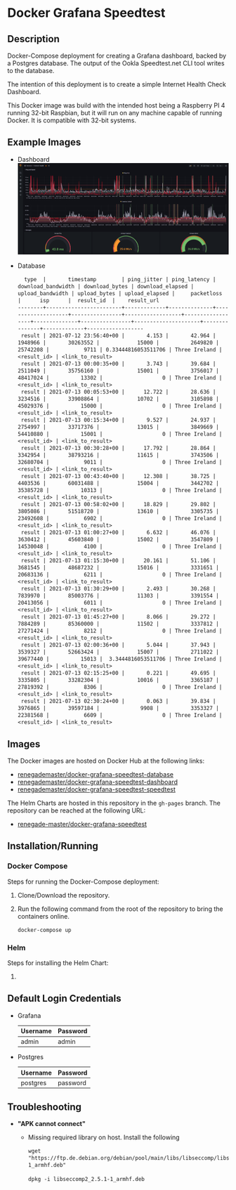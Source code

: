 # Docker Grafana Speedtest

## Description

Docker-Compose deployment for creating a Grafana dashboard, backed by a Postgres database. The output of the Ookla
Speedtest.net CLI tool writes to the database.

The intention of this deployment is to create a simple Internet Health Check Dashboard.

This Docker image was build with the intended host being a Raspberry PI 4 running 32-bit Raspbian, but it will run 
on any machine capable of running Docker. It is compatible with 32-bit systems.

## Example Images

- Dashboard
  ![](./img/InternetHealthCheck%20-%20Grafana.png "Dashboard Example 1")

- Database

  ```
    type  |       timestamp        | ping_jitter | ping_latency | download_bandwidth | download_bytes | download_elapsed | upload_bandwidth | upload_bytes | upload_elapsed |     packetloss      |      isp      |  result_id  |    result_url
  --------+------------------------+-------------+--------------+--------------------+----------------+------------------+------------------+--------------+----------------+---------------------+---------------+-------------+------------------
   result | 2021-07-12 23:56:40+00 |       4.153 |       42.964 |            1948966 |       30263552 |            15000 |          2649820 |     25742208 |           9711 | 0.33444816053511706 | Three Ireland | <result_id> | <link_to_result>
   result | 2021-07-13 00:00:35+00 |       3.743 |       39.684 |            2511049 |       35756160 |            15001 |          3756017 |     48417024 |          13302 |                   0 | Three Ireland | <result_id> | <link_to_result>
   result | 2021-07-13 00:05:53+00 |      12.722 |       28.636 |            3234516 |       33908864 |            10702 |          3105898 |     45029376 |          15000 |                   0 | Three Ireland | <result_id> | <link_to_result>
   result | 2021-07-13 00:15:34+00 |       9.527 |       24.937 |            2754997 |       33717376 |            13015 |          3849669 |     54410880 |          15001 |                   0 | Three Ireland | <result_id> | <link_to_result>
   result | 2021-07-13 00:30:28+00 |      17.792 |       28.864 |            3342954 |       38793216 |            11615 |          3743506 |     32680704 |           9011 |                   0 | Three Ireland | <result_id> | <link_to_result>
   result | 2021-07-13 00:43:40+00 |      12.308 |       38.725 |            4403536 |       60031488 |            15004 |          3442702 |     35385728 |          10313 |                   0 | Three Ireland | <result_id> | <link_to_result>
   result | 2021-07-13 00:58:02+00 |      18.829 |       29.802 |            3805086 |       51518720 |            13610 |          3305735 |     23492608 |           6902 |                   0 | Three Ireland | <result_id> | <link_to_result>
   result | 2021-07-13 01:00:27+00 |       6.632 |       46.076 |            3630412 |       45603840 |            15002 |          3547809 |     14530048 |           4100 |                   0 | Three Ireland | <result_id> | <link_to_result>
   result | 2021-07-13 01:15:30+00 |      20.161 |       51.106 |            3681545 |       48687232 |            15016 |          3331651 |     20683136 |           6211 |                   0 | Three Ireland | <result_id> | <link_to_result>
   result | 2021-07-13 01:30:29+00 |       2.493 |       30.268 |            7839970 |       85003776 |            11303 |          3391554 |     20413056 |           6011 |                   0 | Three Ireland | <result_id> | <link_to_result>
   result | 2021-07-13 01:45:27+00 |       8.066 |       29.272 |            7884289 |       85360000 |            11502 |          3337812 |     27271424 |           8212 |                   0 | Three Ireland | <result_id> | <link_to_result>
   result | 2021-07-13 02:00:36+00 |       5.044 |       37.943 |            3539327 |       52663424 |            15007 |          2711022 |     39677440 |          15013 |  3.3444816053511706 | Three Ireland | <result_id> | <link_to_result>
   result | 2021-07-13 02:15:25+00 |       0.221 |       49.695 |            3335805 |       33282304 |            10016 |          3365187 |     27819392 |           8306 |                   0 | Three Ireland | <result_id> | <link_to_result>
   result | 2021-07-13 02:30:24+00 |       0.063 |       39.834 |            3976865 |       39597184 |             9908 |          3353327 |     22381568 |           6609 |                   0 | Three Ireland | <result_id> | <link_to_result>
  ```

## Images

The Docker images are hosted on Docker Hub at the following links:

  - [renegademaster/docker-grafana-speedtest-database](https://hub.docker.com/repository/docker/renegademaster/docker-grafana-speedtest-database)
  - [renegademaster/docker-grafana-speedtest-dashboard](https://hub.docker.com/repository/docker/renegademaster/docker-grafana-speedtest-dashboard)
  - [renegademaster/docker-grafana-speedtest-speedtest](https://hub.docker.com/repository/docker/renegademaster/docker-grafana-speedtest-speedtest)

The Helm Charts are hosted in this repository in the `gh-pages` branch.
The repository can be reached at the following URL:

  - [renegade-master/docker-grafana-speedtest](https://renegade-master.github.io/docker-grafana-speedtest)

## Installation/Running

### Docker Compose

Steps for running the Docker-Compose deployment:

1. Clone/Download the repository.

2. Run the following command from the root of the repository to bring the containers online.

   ```shell
   docker-compose up
   ```

### Helm

Steps for installing the Helm Chart:

1. 

## Default Login Credentials

- Grafana

  | Username | Password |
  |----------|----------|
  | admin    | admin    |

- Postgres

  | Username | Password |
  |----------|----------|
  | postgres | password |

## Troubleshooting

- **"APK cannot connect"**
    - Missing required library on host. Install the following

      ```shell
      wget "https://ftp.de.debian.org/debian/pool/main/libs/libseccomp/libseccomp2_2.5.1-1_armhf.deb"
      
      dpkg -i libseccomp2_2.5.1-1_armhf.deb
      ```
